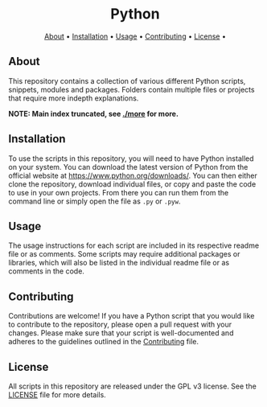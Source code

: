 <h1 align="center">Python</h1>

<p align="center">
  <a href="#about">About</a> •
  <a href="#installation">Installation</a> •
  <a href="#usage">Usage</a> •
  <a href="#contributing">Contributing</a> •
  <a href="#license">License</a> •
</p>

## About

This repository contains a collection of various different Python scripts, snippets, modules and packages. Folders contain multiple files or projects that require more indepth explanations.     

**NOTE: Main index truncated, see [./more](./more) for more.**

## Installation
To use the scripts in this repository, you will need to have Python installed on your system. You can download the latest version of Python from the official website at https://www.python.org/downloads/. You can then either clone the repository, download individual files, or copy and paste the code to use in your own projects. From there you can run them from the command line or simply open the file as `.py` or `.pyw`.

## Usage
The usage instructions for each script are included in its respective readme file or as comments. Some scripts may require additional packages or libraries, which will also be listed in the individual readme file or as comments in the code.

## Contributing
Contributions are welcome! If you have a Python script that you would like to contribute to the repository, please open a pull request with your changes. Please make sure that your script is well-documented and adheres to the guidelines outlined in the [Contributing](./CONTRIBUTING.md) file.

## License
All scripts in this repository are released under the GPL v3 license. See the [LICENSE](./LICENSE) file for more details.
